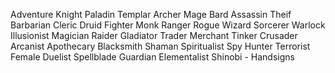 Adventure
Knight
Paladin
Templar
Archer
Mage
Bard
Assassin
Theif
Barbarian
Cleric
Druid
Fighter
Monk
Ranger
Rogue
Wizard
Sorcerer
Warlock
Illusionist
Magician
Raider
Gladiator
Trader
Merchant
Tinker
Crusader
Arcanist
Apothecary
Blacksmith
Shaman
Spiritualist
Spy
Hunter
Terrorist
Female
Duelist
Spellblade
Guardian
Elementalist
Shinobi - Handsigns